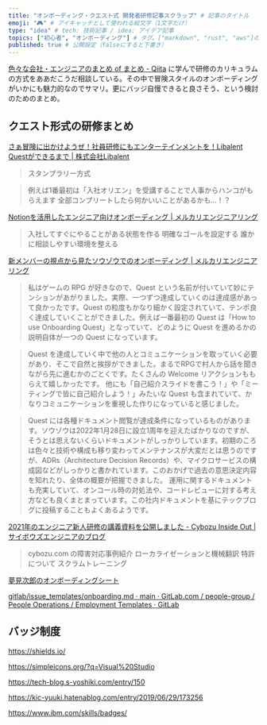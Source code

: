 ```yaml
---
title: "オンボーディング・クエスト式 開発者研修記事スクラップ" # 記事のタイトル
emoji: "🎮" # アイキャッチとして使われる絵文字（1文字だけ）
type: "idea" # tech: 技術記事 / idea: アイデア記事
topics: ["初心者", "オンボーディング"] # タグ。["markdown", "rust", "aws"]のように指定する
published: true # 公開設定（falseにすると下書き）
---
```


[色々な会社・エンジニアのまとめ of まとめ - Qiita](https://qiita.com/e99h2121/items/8773ef78613ab8214dfc) に学んで研修のカリキュラムの方式をああだこうだ相談している。その中で冒険スタイルのオンボーディングがいかにも魅力的なのでサマリ。更にバッジ自慢できると良さそう、という検討のためのまとめ。

## クエスト形式の研修まとめ

[さぁ冒険に出かけようぜ！社員研修にもエンターテインメントを！Libalent Questができるまで | 株式会社Libalent](https://www.wantedly.com/companies/libalent/post_articles/316378)

> スタンプラリー方式

> 例えば1番最初は「入社オリエン」を受講することで人事からハンコがもらえます
> 全部コンプリートしたら何かいいことがあるかも…！？


[Notionを活用したエンジニア向けオンボーディング | メルカリエンジニアリング](https://engineering.mercari.com/blog/entry/20220309-souzoh-onboarding-with-notion/)

> 入社してすぐにやることがある状態を作る
> 明確なゴールを設定する
> 誰かに相談しやすい環境を整える

[新メンバーの視点から見たソウゾウでのオンボーディング | メルカリエンジニアリング](https://engineering.mercari.com/blog/entry/20220311-souzoh-onboarding-from-new-members-perspective/)

> 私はゲームの RPG が好きなので、Quest という名前が付いていて妙にテンションがあがりました。実際、一つずつ達成していくのは達成感があって良かったです。Quest の粒度もかなり細かく設定されていて、テンポ良く達成していくことができました。例えば一番最初の Quest は「How to use Onboarding Quest」となっていて、どのように Quest を進めるかの説明自体が一つの Quest になっています。

> Quest を達成していく中で他の人とコミュニケーションを取っていく必要があり、そこで自然と挨拶ができました。まるでRPGで村人から話を聞きながら先に進むかのごとくです。たくさんの Welcome リアクションももらえて嬉しかったです。
他にも「自己紹介スライドを書こう！」や「ミーティングで皆に自己紹介しよう！」みたいな Quest も含まれていて、かなりコミュニケーションを重視した作りになっていると感じました。

> Quest には各種ドキュメント閲覧が達成条件になっているものがあります。ソウゾウは2022年1月28日に設立1周年を迎えたばかりなのですが、そうとは思えないくらいドキュメントがしっかりしています。初期のころは色々と技術や構成も移り変わってメンテナンスが大変だとは思うのですが、ADRs（Architecture Decision Records）や、マイクロサービスの構成図などがしっかりと書かれています。このおかげで過去の意思決定内容を知れたり、全体の概要が把握できました。
運用に関するドキュメントも充実していて、オンコール時の対処法や、コードレビューに対する考え方なども良くまとまっています。この社内ドキュメントを基にテックブログに投稿することもよくあるようです。

[2021年のエンジニア新人研修の講義資料を公開しました - Cybozu Inside Out | サイボウズエンジニアのブログ](https://blog.cybozu.io/entry/2021/07/20/100000#%E7%A4%BE%E5%86%85%E9%99%90%E5%AE%9A%E8%AC%9B%E7%BE%A9%E3%81%AB%E3%81%A4%E3%81%84%E3%81%A6)

> cybozu.com の障害対応事例紹介
> ローカライゼーションと機械翻訳
> 特許について
> スクラムトレーニング

[夢見次郎のオンボーディングシート](https://notion.yumemi.co.jp/83400bc474134209a7ff24a82baedc00)

[gitlab/issue_templates/onboarding.md · main · GitLab.com / people-group / People Operations / Employment Templates · GitLab](https://gitlab.com/gitlab-com/people-group/people-operations/employment-templates/-/blob/main/.gitlab/issue_templates/onboarding.md)


## バッジ制度

https://shields.io/

https://simpleicons.org/?q=Visual%20Studio

https://tech-blog.s-yoshiki.com/entry/150

https://kic-yuuki.hatenablog.com/entry/2019/06/29/173256

https://www.ibm.com/skills/badges/

